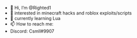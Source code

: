 - 👋 Hi, I’m @Righted1
- 👀 interested in minecraft hacks and roblox exploits/scripts
- 🌱 currently learning Lua
- 📫 How to reach me: 
- Discord: Csmll#9907
